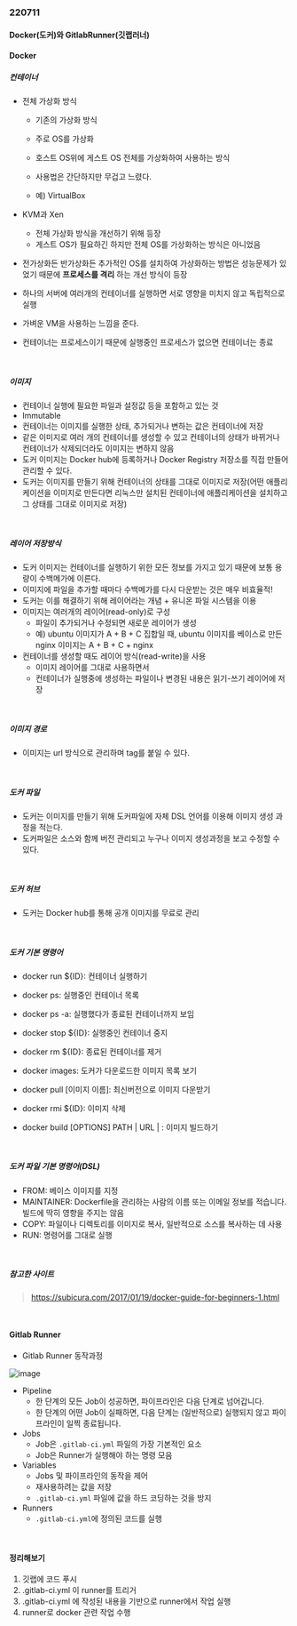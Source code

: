 ### 220711

#### Docker(도커)와 GitlabRunner(깃랩러너)

#### Docker

##### 컨테이너

- 전체 가상화 방식

  - 기존의 가상화 방식

  - 주로 OS를 가상화
  - 호스트 OS위에 게스트 OS 전체를 가상화하여 사용하는 방식
  - 사용법은 간단하지만 무겁고 느렸다.
  - 예) VirtualBox
- KVM과 Xen

  - 전체 가상화 방식을 개선하기 위해 등장
  - 게스트 OS가 필요하긴 하지만 전체 OS를 가상화하는 방식은 아니었음
- 전가상화든 반가상화든 추가적인 OS를 설치하여 가상화하는 방법은 성능문제가 있었기 때문에 **프로세스를 격리** 하는 개선 방식이 등장
- 하나의 서버에 여러개의 컨테이너를 실행하면 서로 영향을 미치지 않고 독립적으로 실행
- 가벼운 VM을 사용하는 느낌을 준다.
- 컨테이너는 프로세스이기 때문에 실행중인 프로세스가 없으면 컨테이너는 종료

<br>

##### 이미지

- 컨테이너 실행에 필요한 파일과 설정값 등을 포함하고 있는 것
- Immutable
- 컨테이너는 이미지를 실행한 상태, 추가되거나 변하는 값은 컨테이너에 저장
- 같은 이미지로 여러 개의 컨테이너를 생성할 수 있고 컨테이너의 상태가 바뀌거나 컨테이너가 삭제되더라도 이미지는 변하지 않음
- 도커 이미지는 Docker hub에 등록하거나 Docker Registry 저장소를 직접 만들어 관리할 수 있다.
- 도커는 이미지를 만들기 위해 컨테이너의 상태를 그대로 이미지로 저장(어떤 애플리케이션을 이미지로 만든다면 리눅스만 설치된 컨테이너에 애플리케이션을 설치하고 그 상태를 그대로 이미지로 저장)

<br>

##### 레이어 저장방식

- 도커 이미지는 컨테이너를 실행하기 위한 모든 정보를 가지고 있기 때문에 보통 용량이 수백메가에 이른다.
- 이미지에 파일을 추가할 때마다 수백메가를 다시 다운받는 것은 매우 비효율적!
- 도커는 이를 해결하기 위해 레이어라는 개념 + 유니온 파일 시스템을 이용
- 이미지는 여러개의 레이어(read-only)로 구성
  - 파일이 추가되거나 수정되면 새로운 레이어가 생성
  - 예) ubuntu 이미지가 A + B + C 집합일 때, ubuntu 이미지를 베이스로 만든 nginx 이미지는 A + B + C + nginx
- 컨테이너를 생성할 때도 레이어 방식(read-write)을 사용
  - 이미지 레이어를 그대로 사용하면서
  - 컨테이너가 실행중에 생성하는 파일이나 변경된 내용은 읽기-쓰기 레이어에 저장

<br>

##### 이미지 경로

- 이미지는 url 방식으로 관리하며 tag를 붙일 수 있다.

<br>

##### 도커 파일

- 도커는 이미지를 만들기 위해 도커파일에 자체 DSL 언어를 이용해 이미지 생성 과정을 적는다.
- 도커파일은 소스와 함께 버전 관리되고 누구나 이미지 생성과정을 보고 수정할 수 있다.

<br>

##### 도커 허브

- 도커는 Docker hub를 통해 공개 이미지를 무료로 관리

<br>

#####  도커 기본 명령어

- docker run ${ID}: 컨테이너 실행하기

- docker ps: 실행중인 컨테이너 목록
- docker ps -a: 실행했다가 종료된 컨테이너까지 보임
- docker stop ${ID}: 실행중인 컨테이너 중지
- docker rm ${ID}: 종료된 컨테이너를 제거
- docker images: 도커가 다운로드한 이미지 목록 보기
- docker pull [이미지 이름]: 최신버전으로 이미지 다운받기
- docker rmi ${ID}: 이미지 삭제
- docker build [OPTIONS] PATH | URL | : 이미지 빌드하기

<br>

##### 도커 파일 기본 명령어(DSL)

- FROM: 베이스 이미지를 지정
- MAINTAINER: Dockerfile을 관리하는 사람의 이름 또는 이메일 정보를 적습니다. 빌드에 딱히 영향을 주지는 않음
- COPY: 파일이나 디렉토리를 이미지로 복사, 일반적으로 소스를 복사하는 데 사용
- RUN: 명령어를 그대로 실행

<br>

##### 참고한 사이트

>  https://subicura.com/2017/01/19/docker-guide-for-beginners-1.html

<br>

#### Gitlab Runner

- Gitlab Runner 동작과정

![image](https://user-images.githubusercontent.com/77482972/178412039-537a62d4-6f76-42f7-9b7f-96c5b46bc6f6.png)

- Pipeline
  - 한 단계의 모든 Job이 성공하면, 파이프라인은 다음 단계로 넘어갑니다.
  - 한 단계의 어떤 Job이 실패하면, 다음 단계는 (일반적으로) 실행되지 않고 파이프라인이 일찍 종료됩니다.
- Jobs
  - Job은 `.gitlab-ci.yml` 파일의 가장 기본적인 요소
  - Job은 Runner가 실행해야 하는 명령 모음
- Variables
  - Jobs 및 파이프라인의 동작을 제어
  - 재사용하려는 값을 저장
  - `.gitlab-ci.yml` 파일에 값을 하드 코딩하는 것을 방지
- Runners
  - `.gitlab-ci.yml`에 정의된 코드를 실행

<br>

#### 정리해보기

1. 깃랩에 코드 푸시
2. .gitlab-ci.yml 이 runner를 트리거
3. .gitlab-ci.yml 에 작성된 내용을 기반으로 runner에서 작업 실행
4. runner로 docker 관련 작업 수행